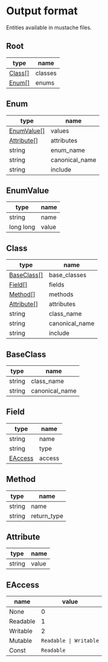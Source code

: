 # Output format
Entities available in mustache files.

## Root
| type | name |
|-|-|
| [Class\[\]](#Class) | classes |
| [Enum\[\]](#Enum) | enums |

## Enum
| type | name |
|-|-|
| [EnumValue\[\]](#EnumValue) | values |
| [Attribute\[\]](#Attribute) | attributes |
| string | enum_name |
| string | canonical_name |
| string | include |

## EnumValue
| type | name |
|-|-|
| string | name |
| long long | value |

## Class
| type | name |
|-|-|
| [BaseClass\[\]](#BaseClass) | base_classes |
| [Field\[\]](#Field) | fields |
| [Method\[\]](#Method) | methods |
| [Attribute\[\]](#Attribute) | attributes |
| string | class_name |
| string | canonical_name |
| string | include |

## BaseClass
| type | name |
|-|-|
| string | class_name |
| string | canonical_name |

## Field
| type | name |
|-|-|
| string | name |
| string | type |
| [EAccess](#EAccess) | access |

## Method
| type | name |
|-|-|
| string | name |
| string | return_type |

## Attribute
| type | name |
|-|-|
| string | value |

## EAccess
| name | value |
|------|-----|
| None | 0 |
| Readable | 1 |
| Writable | 2 |
| Mutable | ``Readable \| Writable`` |
| Const | ``Readable`` |
